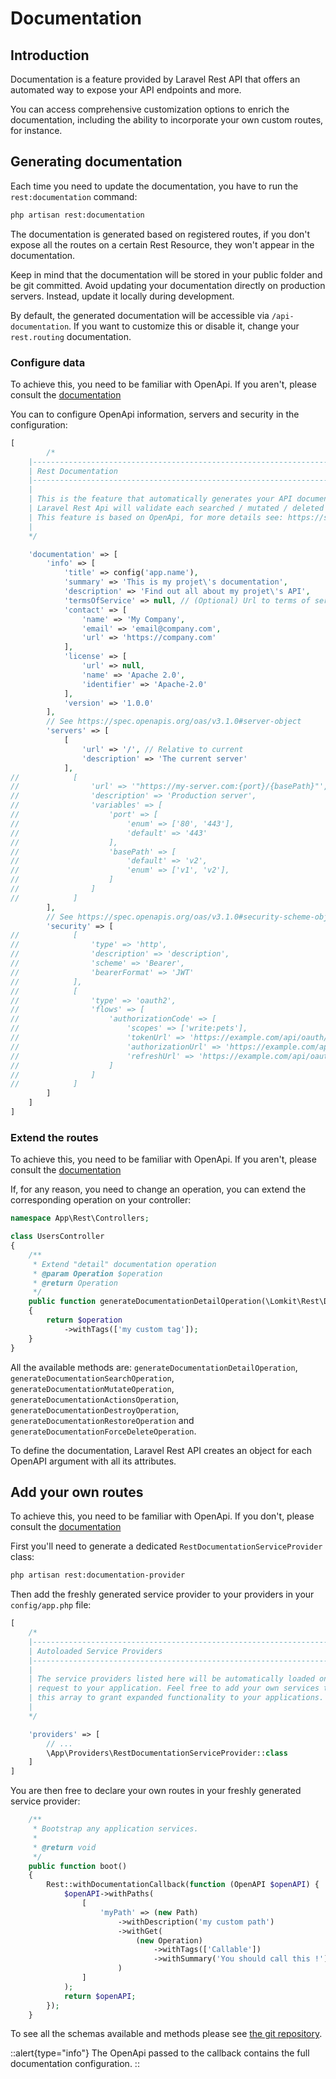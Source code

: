 # Documentation

## Introduction

Documentation is a feature provided by Laravel Rest API that offers an automated way to expose your API endpoints and more.

You can access comprehensive customization options to enrich the documentation, including the ability to incorporate your own custom routes, for instance.

## Generating documentation

Each time you need to update the documentation, you have to run the `rest:documentation` command:

```bash
php artisan rest:documentation
```

The documentation is generated based on registered routes, if you don't expose all the routes on a certain Rest Resource, they won't appear in the documentation.

Keep in mind that the documentation will be stored in your public folder and be git committed. Avoid updating your documentation directly on production servers. Instead, update it locally during development.

By default, the generated documentation will be accessible via `/api-documentation`. If you want to customize this or disable it, change your `rest.routing` documentation.

### Configure data

To achieve this, you need to be familiar with OpenApi. If you aren't, please consult the [documentation](https://spec.openapis.org/oas/v3.1.0)

You can to configure OpenApi information, servers and security in the configuration:
```php
[
        /*
    |--------------------------------------------------------------------------
    | Rest Documentation
    |--------------------------------------------------------------------------
    |
    | This is the feature that automatically generates your API documentation for you.
    | Laravel Rest Api will validate each searched / mutated / deleted model to avoid leaks in your API.
    | This feature is based on OpenApi, for more details see: https://swagger.io/specification/
    |
    */

    'documentation' => [
        'info' => [
            'title' => config('app.name'),
            'summary' => 'This is my projet\'s documentation',
            'description' => 'Find out all about my projet\'s API',
            'termsOfService' => null, // (Optional) Url to terms of services
            'contact' => [
                'name' => 'My Company',
                'email' => 'email@company.com',
                'url' => 'https://company.com'
            ],
            'license' => [
                'url' => null,
                'name' => 'Apache 2.0',
                'identifier' => 'Apache-2.0'
            ],
            'version' => '1.0.0'
        ],
        // See https://spec.openapis.org/oas/v3.1.0#server-object
        'servers' => [
            [
                'url' => '/', // Relative to current
                'description' => 'The current server'
            ],
//            [
//                'url' => '"https://my-server.com:{port}/{basePath}"',
//                'description' => 'Production server',
//                'variables' => [
//                    'port' => [
//                        'enum' => ['80', '443'],
//                        'default' => '443'
//                    ],
//                    'basePath' => [
//                        'default' => 'v2',
//                        'enum' => ['v1', 'v2'],
//                    ]
//                ]
//            ]
        ],
        // See https://spec.openapis.org/oas/v3.1.0#security-scheme-object
        'security' => [
//            [
//                'type' => 'http',
//                'description' => 'description',
//                'scheme' => 'Bearer',
//                'bearerFormat' => 'JWT'
//            ],
//            [
//                'type' => 'oauth2',
//                'flows' => [
//                    'authorizationCode' => [
//                        'scopes' => ['write:pets'],
//                        'tokenUrl' => 'https://example.com/api/oauth/token',
//                        'authorizationUrl' => 'https://example.com/api/oauth/dialog',
//                        'refreshUrl' => 'https://example.com/api/oauth/refresh',
//                    ]
//                ]
//            ]
        ]
    ]
]
```

### Extend the routes

To achieve this, you need to be familiar with OpenApi. If you aren't, please consult the [documentation](https://spec.openapis.org/oas/v3.1.0)

If, for any reason, you need to change an operation, you can extend the corresponding operation on your controller:

```php
namespace App\Rest\Controllers;

class UsersController
{
    /**
     * Extend "detail" documentation operation
     * @param Operation $operation
     * @return Operation
     */
    public function generateDocumentationDetailOperation(\Lomkit\Rest\Documentation\Schemas\Operation $operation): Operation
    {
        return $operation
            ->withTags(['my custom tag']);
    }
}
```

All the available methods are: `generateDocumentationDetailOperation`, `generateDocumentationSearchOperation`, `generateDocumentationMutateOperation`, 
`generateDocumentationActionsOperation`, `generateDocumentationDestroyOperation`, `generateDocumentationRestoreOperation` and `generateDocumentationForceDeleteOperation`.

To define the documentation, Laravel Rest API creates an object for each OpenAPI argument with all its attributes.

## Add your own routes

To achieve this, you need to be familiar with OpenApi. If you don't, please consult the [documentation](https://spec.openapis.org/oas/v3.1.0)

First you'll need to generate a dedicated `RestDocumentationServiceProvider` class:
```bash
php artisan rest:documentation-provider
```

Then add the freshly generated service provider to your providers in your `config/app.php` file:
```php
[
    /*
    |--------------------------------------------------------------------------
    | Autoloaded Service Providers
    |--------------------------------------------------------------------------
    |
    | The service providers listed here will be automatically loaded on the
    | request to your application. Feel free to add your own services to
    | this array to grant expanded functionality to your applications.
    |
    */

    'providers' => [
        // ...
        \App\Providers\RestDocumentationServiceProvider::class
    ]
]
```

You are then free to declare your own routes in your freshly generated service provider:

```php
    /**
     * Bootstrap any application services.
     *
     * @return void
     */
    public function boot()
    {
        Rest::withDocumentationCallback(function (OpenAPI $openAPI) {
            $openAPI->withPaths(
                [
                    'myPath' => (new Path)
                        ->withDescription('my custom path')
                        ->withGet(
                            (new Operation)
                                ->withTags(['Callable'])
                                ->withSummary('You should call this !')
                        )
                ]
            );
            return $openAPI;
        });
    }
```

To see all the schemas available and methods please see [the git repository](https://github.com/Lomkit/laravel-rest-api/tree/master/src/Documentation/Schemas).

::alert{type="info"}
The OpenApi passed to the callback contains the full documentation configuration.
::
